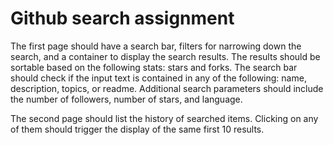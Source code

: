 # Github search assignment

The first page should have a search bar, filters for narrowing down the search, and a container to display the search results. The results should be sortable based on the following stats: stars and forks. The search bar should check if the input text is contained in any of the following: name, description, topics, or readme. Additional search parameters should include the number of followers, number of stars, and language.

The second page should list the history of searched items. Clicking on any of them should trigger the display of the same first 10 results.
